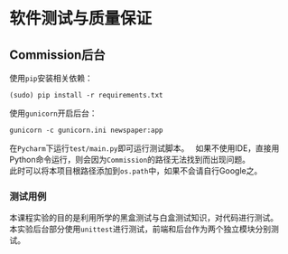 # 软件测试与质量保证

## Commission后台

使用`pip`安装相关依赖：

    (sudo) pip install -r requirements.txt

使用`gunicorn`开启后台：

    gunicorn -c gunicorn.ini newspaper:app

在`Pycharm`下运行`test/main.py`即可运行测试脚本。   
如果不使用IDE，直接用Python命令运行，则会因为`Commission`的路径无法找到而出现问题。    
此时可以将本项目根路径添加到`os.path`中，如果不会请自行Google之。

### 测试用例

本课程实验的目的是利用所学的黑盒测试与白盒测试知识，对代码进行测试。     
本实验后台部分使用`unittest`进行测试，前端和后台作为两个独立模块分别测试。
